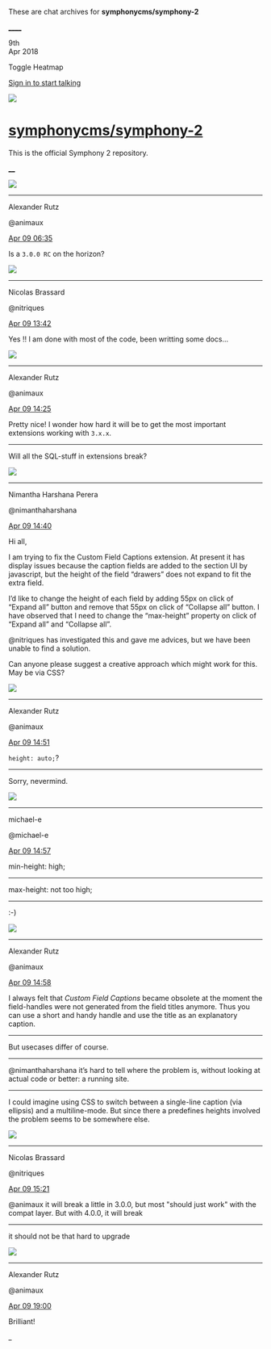 These are chat archives for **symphonycms/symphony-2**

[__](/symphonycms/symphony-2/archives/2018/04/10)[__](/symphonycms/symphony-2/archives/2018/04/08)

9th  
Apr 2018

Toggle Heatmap

[Sign in to start talking](/login?action=login&button=archive-login)

![](https://avatars-02.gitter.im/group/iv/3/57542c45c43b8c601977197e?s=48)

#  [symphonycms/symphony-2](/symphonycms/symphony-2)

This is the official Symphony 2 repository.

[ __](/orgs/symphonycms/rooms "More symphonycms rooms")

![](https://avatars2.githubusercontent.com/u/446874?v=4&s=30)

____

Alexander Rutz

@animaux

[Apr 09
06:35](https://gitter.im/symphonycms/symphony-2?at=5acb09cd080a3850531053a5)

Is a `3.0.0 RC` on the horizon?

![](https://avatars1.githubusercontent.com/u/771169?v=4&s=30)

____

Nicolas Brassard

@nitriques

[Apr 09
13:42](https://gitter.im/symphonycms/symphony-2?at=5acb6dca270d7d3708aaf03d)

Yes !! I am done with most of the code, been writting some docs...

![](https://avatars2.githubusercontent.com/u/446874?v=4&s=30)

____

Alexander Rutz

@animaux

[Apr 09
14:25](https://gitter.im/symphonycms/symphony-2?at=5acb77c5270d7d3708ab26ab)

Pretty nice! I wonder how hard it will be to get the most important extensions
working with `3.x.x`.

____

Will all the SQL-stuff in extensions break?

![](https://avatars2.githubusercontent.com/u/10864598?v=4&s=30)

____

Nimantha Harshana Perera

@nimanthaharshana

[Apr 09
14:40](https://gitter.im/symphonycms/symphony-2?at=5acb7b57270d7d3708ab3a70)

Hi all,

I am trying to fix the Custom Field Captions extension. At present it has
display issues because the caption fields are added to the section UI by
javascript, but the height of the field “drawers” does not expand to fit the
extra field.

I’d like to change the height of each field by adding 55px on click of “Expand
all” button and remove that 55px on click of “Collapse all” button. I have
observed that I need to change the “max-height” property on click of “Expand
all” and “Collapse all”.

@nitriques has investigated this and gave me advices, but we have been unable
to find a solution.

Can anyone please suggest a creative approach which might work for this. May
be via CSS?

![](https://avatars2.githubusercontent.com/u/446874?v=4&s=30)

____

Alexander Rutz

@animaux

[Apr 09
14:51](https://gitter.im/symphonycms/symphony-2?at=5acb7ddb6bbe1d2739c9d8fe)

`height: auto;`?

____

Sorry, nevermind.

![](https://avatars2.githubusercontent.com/u/40072?v=4&s=30)

____

michael-e

@michael-e

[Apr 09
14:57](https://gitter.im/symphonycms/symphony-2?at=5acb7f506d7e07082bd5e576)

min-height: high;

____

max-height: not too high;

____

:-)

![](https://avatars2.githubusercontent.com/u/446874?v=4&s=30)

____

Alexander Rutz

@animaux

[Apr 09
14:58](https://gitter.im/symphonycms/symphony-2?at=5acb7fa5080a38505312b386)

I always felt that _Custom Field Captions_ became obsolete at the moment the
field-handles were not generated from the field titles anymore. Thus you can
use a short and handy handle and use the title as an explanatory caption.

____

But usecases differ of course.

____

@nimanthaharshana it’s hard to tell where the problem is, without looking at
actual code or better: a running site.

____

I could imagine using CSS to switch between a single-line caption (via
ellipsis) and a multiline-mode. But since there a predefines heights involved
the problem seems to be somewhere else.

![](https://avatars1.githubusercontent.com/u/771169?v=4&s=30)

____

Nicolas Brassard

@nitriques

[Apr 09
15:21](https://gitter.im/symphonycms/symphony-2?at=5acb8511080a38505312d27a)

@animaux it will break a little in 3.0.0, but most "should just work" with the
compat layer. But with 4.0.0, it will break

____

it should not be that hard to upgrade

![](https://avatars2.githubusercontent.com/u/446874?v=4&s=30)

____

Alexander Rutz

@animaux

[Apr 09
19:00](https://gitter.im/symphonycms/symphony-2?at=5acbb838109bb04332a4f67f)

Brilliant!

_


